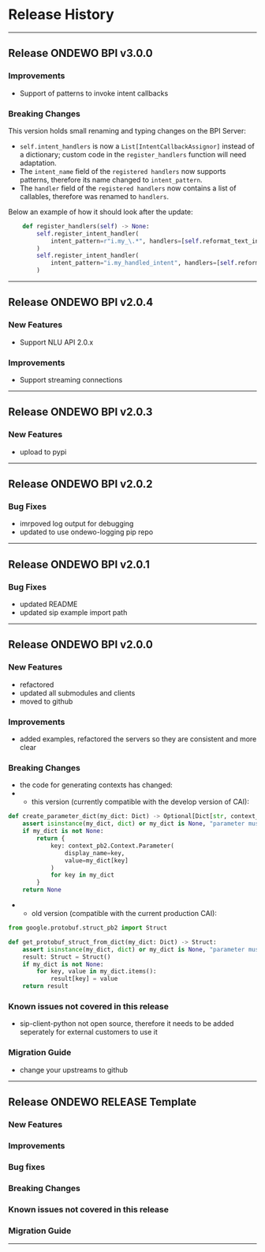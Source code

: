 # Release History
*****************
## Release ONDEWO BPI v3.0.0
### Improvements
* Support of patterns to invoke intent callbacks

### Breaking Changes
This version holds small renaming and typing changes on the BPI Server:
  * `self.intent_handlers` is now a `List[IntentCallbackAssignor]` instead of a dictionary; custom code in the `register_handlers` function will need adaptation. 
  * The `intent_name` field of the `registered handlers` now supports patterns, therefore its name changed to `intent_pattern`.
  * The `handler` field of the `registered handlers` now contains a list of callables, therefore was renamed to `handlers`.

Below an example of how it should look after the update:

```python
    def register_handlers(self) -> None:
        self.register_intent_handler(
            intent_pattern=r"i.my_\.*", handlers=[self.reformat_text_in_intent],
        )
        self.register_intent_handler(
            intent_pattern="i.my_handled_intent", handlers=[self.reformat_text_in_intent],
        )
```

*****************
## Release ONDEWO BPI v2.0.4
### New Features
* Support NLU API 2.0.x

### Improvements
* Support streaming connections

*****************
## Release ONDEWO BPI v2.0.3
### New Features

* upload to pypi

*****************
## Release ONDEWO BPI v2.0.2
### Bug Fixes

* imrpoved log output for debugging
* updated to use ondewo-logging pip repo

*****************
## Release ONDEWO BPI v2.0.1
### Bug Fixes

* updated README
* updated sip example import path

*****************

## Release ONDEWO BPI v2.0.0
### New Features

* refactored
* updated all submodules and clients
* moved to github

### Improvements

* added examples, refactored the servers so they are consistent and more clear

### Breaking Changes

* the code for generating contexts has changed:
* * this version (currently compatible with the develop version of CAI):
```python
def create_parameter_dict(my_dict: Dict) -> Optional[Dict[str, context_pb2.Context.Parameter]]:
    assert isinstance(my_dict, dict) or my_dict is None, "parameter must be a dict or None"
    if my_dict is not None:
        return {
            key: context_pb2.Context.Parameter(
                display_name=key,
                value=my_dict[key]
            )
            for key in my_dict
        }
    return None
```
* * old version (compatible with the current production CAI):
```python
from google.protobuf.struct_pb2 import Struct

def get_protobuf_struct_from_dict(my_dict: Dict) -> Struct:
    assert isinstance(my_dict, dict) or my_dict is None, "parameter must be a dict or None"
    result: Struct = Struct()
    if my_dict is not None:
        for key, value in my_dict.items():
            result[key] = value
    return result
```

### Known issues not covered in this release

* sip-client-python not open source, therefore it needs to be added seperately for external customers to use it

### Migration Guide

* change your upstreams to github

*****************
## Release ONDEWO RELEASE Template
### New Features
### Improvements
### Bug fixes
### Breaking Changes
### Known issues not covered in this release
### Migration Guide

*****************
